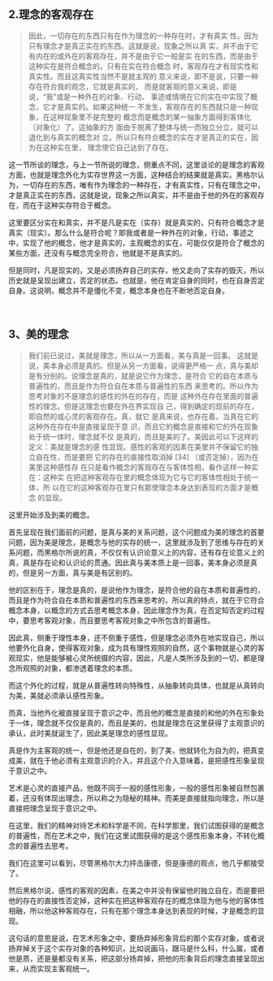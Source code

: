 <h2>2.理念的客观存在</h2><blockquote data-pid="HACX974E">因此，⼀切存在的东⻄只有在作为理念的⼀种存在时，才有真实 性。因为只有理念才是真正实在的东⻄。这就是说，现象之所以真 实，并不由于它有内在的或外在的客观存在，并不是由于它⼀般是实 在的东⻄，⽽是由于这种实在是符合概念的。只有在实在符合概念 时，客观存在才有现实性和真实性。⽽且这真实性当然不是就主观的 意义来说，即不是说，只要⼀种存在符合我的观念，它就是真实的， ⽽是就客观的意义来说，即是说，“我”或是⼀种外在的对象、⾏动、 事迹或情境在它的实在中实现了概念，它才是真实的。如果这种统⼀ 不发⽣，客观存在的东⻄就只是⼀种现象，在这种现象⾥不是完整的 概念⽽是概念的某⼀抽象⽅⾯得到客体化（对象化）了。这抽象的⽅ ⾯由于脱离了整体与统⼀⽽独⽴分⽴，就可以退化到与真实的概念对 ⽴。所以只有符合概念的实在才是真正的实在，因为在这种实在⾥， 理念使它⾃⼰达到了存在。</blockquote><p data-pid="iLDCTd_X">这一节所谈的理念，与上一节所说的理念，侧重点不同，这里谈论的是理念的客观方面，也就是理念外化为实存世界这一方面，这种结合的结果就是真实。黑格尔认为，一切存在的东西，唯有作为理念的一种存在，才有真实性，只有在理念之中，才是真正实在的东西，这就是说，现象之所以真实，并不是由于他的外在的客观存在，而在于这种实存符合于概念。</p><p data-pid="4v1DG00c">这里要区分实在和真实，并不是凡是实在（实存）就是真实的，只有符合概念才是真实（现实）。那么什么是符合呢？即我或者是一种外在的对象，行动，事迹之中，实现了他的概念，他才是真实的，主观概念的实在，可能仅仅是符合了概念的某些方面，还没有与概念完全符合，他就是不是真实的。</p><p data-pid="HsLXA6VG">但是同时，凡是现实的，又是必须扬弃自己的实存，他又走向了实存的毁灭，所以历史就是呈现出建立，否定的状态。也就是，他在肯定自身的同时，也在自身否定自身。这说明，概念并不是僵化不变，概念本身也在不断地否定自身。</p><p><br></p><h2>3、美的理念</h2><blockquote data-pid="4NclZEy_">我们前已说过，美就是理念，所以从⼀⽅⾯看，美与真是⼀回事。 这就是说，美本⾝必须是真的。但是从另⼀⽅⾯看，说得更严格⼀ 点，真与美却是有分别的。说理念是真的，就是说它作为理念，是符合 它的⾃在本质与普遍性的，⽽且是作为符合⾃在本质与普遍性的东⻄ 来思考的。所以作为思考对象的不是理念的感性的外在的存在，⽽是 这种外在存在⾥⾯的普遍性的理念。但是这理念也要在外在界实现⾃ ⼰，得到确定的现前的存在，即⾃然的或⼼灵的客观存在。真，就它 是真来说，也存在着。当真在它的这种外在存在中是直接呈现于意 识，⽽且它的概念是直接和它的外在现象处于统⼀体时，理念就不仅 是真的，⽽且是美的了。美因此可以下这样的定义：美就是理念的感 性显现。感性的客观的因素在美⾥并不保留它的独⽴⾃在性，⽽是要把 它的存在的直接性取消掉 [34] （或否定掉），因为在美⾥这种感性存 在只是看作概念的客观存在与客体性相，看作这样⼀种实在：这种实 在把这种客观存在⾥的概念体现为它与它的客体性相处于统⼀体，所 以在它的这种客观存在⾥只有那使理念本⾝达到表现的⽅⾯才是概念 的显现。 </blockquote><p data-pid="u6nSMsH_">这里开始涉及到美的概念。</p><p data-pid="zBWh5SAi">首先呈现在我们面前的问题，是真与美的关系问题，这个问题成为美的理念的首要问题，因为美是理念，是概念与他的实存的统一，这里就涉及到了思维与存在的关系问题，而黑格尔所说的真，不仅仅有认识论意义上的内容，还有存在论意义上的真，真是存在论和认识论的贯通。因此真与美本质上是一回事，美本身必须是真的，但是另一方面，真与美是有区别的。</p><p data-pid="myfYTOoK">他的区别在于，理念是真的，是说他作为理念，是符合他的自在本质和普遍性的，而且是作为符合自在本质和普遍性的东西来思考的，所以真的特点，就在于它符合概念本身，以概念的方式去思考概念本身，因此理念作为真，在否定知否定的过程中，要思考客观对象，而且要思考客观对象之中所包含的普遍性。</p><p data-pid="RMMqpSz9">因此真，侧重于理性本身，还不侧重于感性，但是理念必须外在地实现自己，所以他要外化自身，使得客观对象，成为具有理性观照的自然，这个事物就是心灵的客观现实，他是能够被心灵所统摄的内容，因此，凡是人类所涉及到的一切，都是理念所观照的对象，都渗透着理念的本质。</p><p data-pid="5rUrM7C9">而这个外化的过程，就是从普遍性转向特殊性，从抽象转向具体，也就是从真转向为美，美就必须承认感性形象。</p><p data-pid="Wi6jwTd2">而真，当他外化被直接呈现于意识之中，而且他的概念是直接的和他的外在形象处于一体，理念就不仅仅是真的，而且是美的，也就是理念在这里获得了主观意识的承认，此时美就诞生了，因此美是理念的感性显现。</p><p data-pid="hq1Z0f7Y">真是作为主客观的统一，但是他还是自在的，到了美，他就转化为自为的，把真变成美，就在于他必须有主观意识的介入，并且这个介入意味着，是把感性形象呈现于意识之中。</p><p data-pid="rSPFJ-RF">艺术是心灵的直接产品，他既不同于一般的感性形象，一般的感性形象被自然包裹着，还没有体现出理念，所以称之为隐秘的精神。而美是直接就指向理念，所以是直接把理念呈现于意识之中。</p><p data-pid="2J7kw0-0">在这里，我们的精神对待艺术和科学是不同，在科学那里，我们试图获得的是概念的普遍性，而在艺术之中，我们在这里试图获得的是这个感性形象本身，不转化概念的普遍性去思考。</p><p data-pid="rjRcwrrT">我们在这里可以看到，尽管黑格尔大力抨击康德，但是康德的观点，他几乎都接受了。</p><p data-pid="eszurVqD">然后黑格尔说，感性的客观的因素，在美之中并没有保留他的独立自在，而是要把他的存在的直接性否定掉，这种实在把这种客观存在的概念体现为他与他的客体性相融，所以他这种客观存在，只有在那个理念本身达到表现的时候，才是概念的显现。</p><p data-pid="YrebRzA-">这句话的意思是说，在艺术形象之中，要扬弃掉形象背后的那个实存对象，或者说扬弃掉关于这个实存对象的各种知识，比如说画马，跟马是什么科，什么属，或者他是质，还是量都没有关系，把这部分扬弃掉，把他的形象背后的理念直接呈现出来，从而实现主客观统一。</p><p></p>